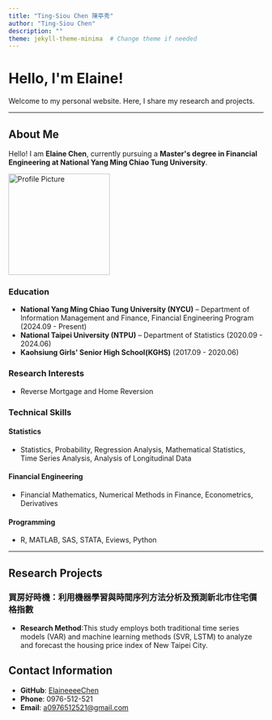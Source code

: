 ```yaml
---
title: "Ting-Siou Chen 陳亭秀"
author: "Ting-Siou Chen"
description: ""
theme: jekyll-theme-minima  # Change theme if needed
---
```


# Hello, I'm Elaine!

Welcome to my personal website. Here, I share my research and projects.

---

## About Me

Hello! I am **Elaine Chen**, currently pursuing a **Master's degree in Financial Engineering at National Yang Ming Chiao Tung University**.


<img src="https://github.com/user-attachments/assets/7f153356-cef0-48d4-8c5d-4965c6881553" alt="Profile Picture" width="200">


### Education
- **National Yang Ming Chiao Tung University (NYCU)** – Department of Information Management and Finance, Financial Engineering Program (2024.09 - Present)
- **National Taipei University (NTPU)** – Department of Statistics (2020.09 - 2024.06)
- **Kaohsiung Girls' Senior High School(KGHS)** (2017.09 - 2020.06)

### Research Interests
- Reverse Mortgage and Home Reversion

### Technical Skills
#### Statistics
- Statistics, Probability, Regression Analysis, Mathematical Statistics, Time Series Analysis, Analysis of Longitudinal Data

#### Financial Engineering
- Financial Mathematics, Numerical Methods in Finance, Econometrics, Derivatives

#### Programming
- R, MATLAB, SAS, STATA, Eviews, Python

---

## Research Projects
### 買房好時機：利用機器學習與時間序列方法分析及預測新北市住宅價格指數
- **Research Method**:This study employs both traditional time series models (VAR) and machine learning methods (SVR, LSTM) to analyze and forecast the housing price index of New Taipei City. 


## Contact Information
- **GitHub**: [ElaineeeeChen](https://github.com/ElaineeeeChen)
- **Phone**: 0976-512-521
- **Email**: [a0976512521@gmail.com](mailto:a0976512521@gmail.com)
